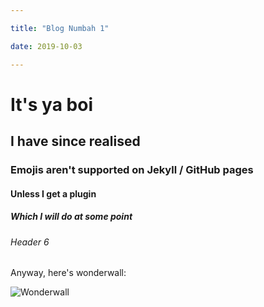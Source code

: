 ```yaml
---

title: "Blog Numbah 1"

date: 2019-10-03

---
```


# It's ya boi
## I have since realised
### Emojis aren't supported on Jekyll / GitHub pages
#### Unless I get a plugin
##### Which I will do at some point
###### Header 6

Anyway, here's wonderwall:

![Wonderwall](https://i.pinimg.com/736x/45/b9/e6/45b9e62d3f51b26977f550f40d713642--rainbow-room-kids-a-rainbow.jpg)

